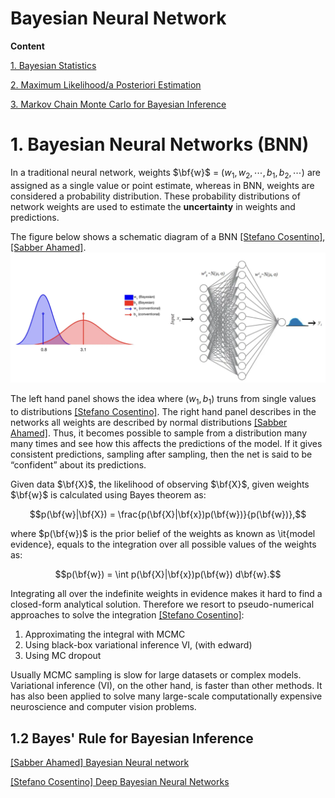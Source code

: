 # Bayesian Neural Network

**Content**

[1. Bayesian Statistics](https://github.com/HsiangHung/MachineLearningNote/tree/master/Bayesian%20and%20MCMC#1-bayesian-statistics)

[2. Maximum Likelihood/a Posteriori Estimation](https://github.com/HsiangHung/MachineLearningNote/tree/master/Bayesian%20and%20MCMC#2-maximum-likelihooda-posteriori-estimation)


[3. Markov Chain Monte Carlo for Bayesian Inference](https://github.com/HsiangHung/MachineLearningNote/tree/master/Bayesian%20and%20MCMC#3-markov-chain-monte-carlo-for-bayesian-inference)



# 1. Bayesian Neural Networks (BNN)


In a traditional neural network, weights $\bf{w}$ = $(w_1, w_2, \cdots, b_1, b_2, \cdots)$ are assigned as a single value or point estimate, whereas in BNN, weights are considered a probability distribution. These probability distributions of network weights are used to estimate the **uncertainty** in weights and predictions. 

The figure below shows a schematic diagram of a BNN [[Stefano Cosentino]][Deep Bayesian Neural Networks], [[Sabber Ahamed]][Bayesian Neural network].
![](images/weight_distribution.png)

The left hand panel shows the idea where $(w_1, b_1)$ truns from single values to distributions [[Stefano Cosentino]][Deep Bayesian Neural Networks]. The right hand panel describes in the networks all weights are described by normal distributions [[Sabber Ahamed]][Bayesian Neural network]. Thus, it becomes possible to sample from a distribution many many times and see how this affects the predictions of the model. If it gives consistent predictions, sampling after sampling, then the net is said to be “confident” about its predictions.

Given data $\bf{X}$, the likelihood of observing $\bf{X}$, given weights $\bf{w}$ is calculated using Bayes theorem as:

$$p(\bf{w}|\bf{X}) = \frac{p(\bf{X}|\bf{x})p(\bf{w})}{p(\bf{w})},$$

where $p(\bf{w})$ is the prior belief of the weights as known as \it{model evidence}, equals to the integration over all possible values of the weights as:

$$p(\bf{w}) = \int p(\bf{X}|\bf{x})p(\bf{w}) d\bf{w}.$$

Integrating all over the indefinite weights in evidence makes it hard to find a closed-form analytical solution. Therefore we resort to pseudo-numerical approaches to solve the integration [[Stefano Cosentino]][Deep Bayesian Neural Networks]:

1. Approximating the integral with MCMC
2. Using black-box variational inference VI, (with edward)
3. Using MC dropout

Usually MCMC sampling is slow for large datasets or complex models. Variational inference (VI), on the other hand, is faster than other methods. It has also been applied to solve many large-scale computationally expensive neuroscience and computer vision problems.


## 1.2 Bayes' Rule for Bayesian Inference





[Bayesian Neural network]: https://towardsdatascience.com/bayesian-neural-network-7041dd09f2cc
[[Sabber Ahamed] Bayesian Neural network](https://towardsdatascience.com/bayesian-neural-network-7041dd09f2cc)



[Deep Bayesian Neural Networks]: https://stefano-cosentino.medium.com/deep-bayesian-neural-networks-952763a9537
[[Stefano Cosentino] Deep Bayesian Neural Networks](https://stefano-cosentino.medium.com/deep-bayesian-neural-networks-952763a9537)



